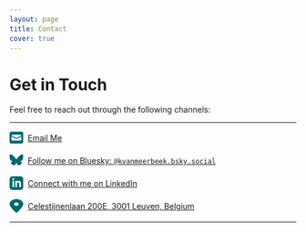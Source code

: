 ```yaml
---
layout: page
title: Contact
cover: true
---
```


# Get in Touch

Feel free to reach out through the following channels:

---

<div class="contact-item">
  <img src="/assets/icons/email.svg" alt="Email" class="contact-icon">
  <a href="#" onclick="window.location='mailto:' + ['koenraad.vanmeerbeek', 'kuleuven.be'].join('@')">
    Email Me
  </a>
</div>

<div class="contact-item">
  <img src="/assets/icons/bluesky.svg" alt="Bluesky" class="contact-icon">
  <a href="https://bsky.app/profile/kvanmeerbeek.bsky.social" target="_blank">
    Follow me on Bluesky: <code>@kvanmeerbeek.bsky.social</code>
  </a>
</div>

<div class="contact-item">
  <img src="/assets/icons/linkedin.svg" alt="LinkedIn" class="contact-icon">
  <a href="https://www.linkedin.com/in/koenraad-van-meerbeek-1b767b19/" target="_blank">
    Connect with me on LinkedIn
  </a>
</div>

<div class="contact-item">
  <img src="/assets/icons/location.svg" alt="Address" class="contact-icon">
  <a href="https://www.google.com/maps?q=Celestijnenlaan+200E,+3001+Leuven,+Belgium" target="_blank">
    Celestijnenlaan 200E, 3001 Leuven, Belgium
  </a>
</div>

---

<style>
.contact-item {
  display: flex;
  align-items: center;
  margin-bottom: 1rem;
}

.contact-icon {
  width: 24px;
  height: 24px;
  margin-right: 0.5rem;
}
</style>